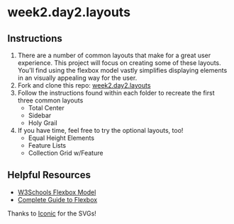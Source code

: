 # week2.day2.layouts

## Instructions
1. There are a number of common layouts that make for a great user experience. This project will focus on creating some of these layouts. You’ll find using the flexbox model vastly simplifies displaying elements in an visually appealing way for the user.
2. Fork and clone this repo: [week2.day2.layouts](https://github.com/AllStarCodeOrg/week2.day2.layouts)
3. Follow the instructions found within each folder to recreate the first three common layouts
   - Total Center
   - Sidebar
   - Holy Grail
4. If you have time, feel free to try the optional layouts, too!
   - Equal Height Elements
   - Feature Lists
   - Collection Grid w/Feature

## Helpful Resources
- [W3Schools Flexbox Model](https://www.w3schools.com/css/css3_flexbox.asp)
- [Complete Guide to Flexbox](https://css-tricks.com/snippets/css/a-guide-to-flexbox/)

Thanks to [Iconic](https://useiconic.com/open) for the SVGs!

